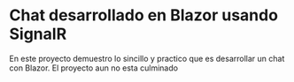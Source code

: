 # Chat desarrollado en Blazor usando SignalR
En este proyecto demuestro lo sincillo y practico que es desarrollar un chat con Blazor. 
El proyecto aun no esta culminado
